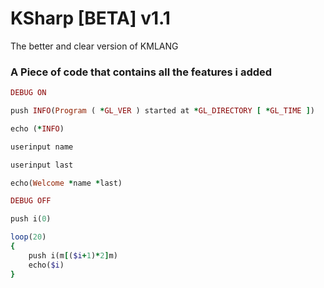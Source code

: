 # KSharp [BETA] v1.1
The better and clear version of KMLANG


### A Piece of code that contains all the features i added

``` ruby
DEBUG ON

push INFO(Program ( *GL_VER ) started at *GL_DIRECTORY [ *GL_TIME ])

echo (*INFO)

userinput name

userinput last

echo(Welcome *name *last)

DEBUG OFF

push i(0)

loop(20)
{
	push i(m[($i+1)*2]m)
	echo($i)
}

```
